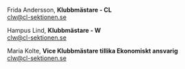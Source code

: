 Frida Andersson, **Klubbmästare - CL**  
clw@cl-sektionen.se

Hampus Lind, **Klubbmästare - W**  
clw@cl-sektionen.se

Maria Kolte, **Vice Klubbmästare tillika Ekonomiskt ansvarig**  
clw@cl-sektionen.se
